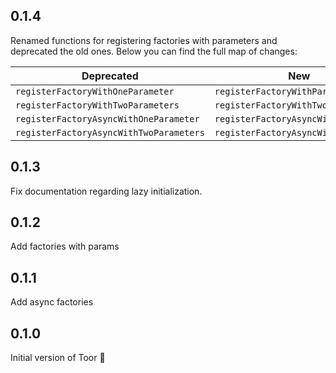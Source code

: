 ## 0.1.4

Renamed functions for registering factories with parameters 
and deprecated the old ones. Below you can find the full map of 
changes:

| Deprecated | New |
| ---- | ----- |
| `registerFactoryWithOneParameter` | `registerFactoryWithParam` | 
| `registerFactoryWithTwoParameters` | `registerFactoryWithTwoParams` |
| `registerFactoryAsyncWithOneParameter` | `registerFactoryAsyncWithParam` |
| `registerFactoryAsyncWithTwoParameters` | `registerFactoryAsyncWithTwoParams` |

## 0.1.3

Fix documentation regarding lazy initialization.

## 0.1.2

Add factories with params

## 0.1.1

Add async factories

## 0.1.0

Initial version of Toor 🚀
